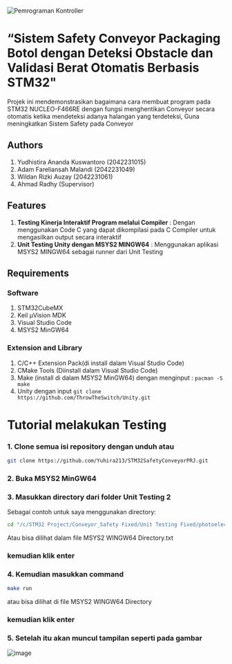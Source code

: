 ![Pemrograman Kontroller](https://github.com/user-attachments/assets/796ec06f-dec0-434b-bbf2-f1547aebe82d)
# “Sistem Safety Conveyor Packaging Botol dengan Deteksi Obstacle dan Validasi Berat Otomatis Berbasis STM32"
 
 Projek ini mendemonstrasikan bagaimana cara membuat program pada STM32 NUCLEO-F466RE dengan fungsi menghentikan Conveyor secara otomatis ketika mendeteksi adanya halangan yang terdeteksi, Guna meningkatkan Sistem Safety pada Conveyor

 ## Authors
1. Yudhistira Ananda Kuswantoro (2042231015)
2. Adam Fareliansah Malandi (2042231049)
3. Wildan Rizki Auzay (2042231061)
4. Ahmad Radhy (Supervisor)

## Features
1. **Testing Kinerja Interaktif Program melalui Compiler** : Dengan menggunakan Code C yang dapat dikompilasi pada C Compiler untuk mengasilkan output secara interaktif
2. **Unit Testing Unity dengan MSYS2 MINGW64** : Menggunakan aplikasi MSYS2 MINGW64 sebagai runner dari Unit Testing

## Requirements
### Software
1. STM32CubeMX
2. Keil µVision MDK
3. Visual Studio Code
4. MSYS2 MinGW64

### Extension and Library
1. C/C++ Extension Pack(di install dalam Visual Studio Code)
2. CMake Tools (Diinstall dalam Visual Studio Code)
3. Make (install di dalam MSYS2 MinGW64) dengan menginput : ``` pacman -S make ```
4. Unity dengan input ```git clone https://github.com/ThrowTheSwitch/Unity.git```

# Tutorial melakukan Testing 
### 1. Clone semua isi repository dengan unduh atau
```bash
git clone https://github.com/Yuhira213/STM32SafetyConveyorPRJ.git
```
### 2. Buka MSYS2 MinGW64
### 3. Masukkan directory dari folder Unit Testing 2
Sebagai contoh untuk saya menggunakan directory:
```bash 
cd "/c/STM32 Project/Conveyor_Safety Fixed/Unit Testing Fixed/photoelectric"
```
Atau bisa dilihat dalam file MSYS2 WINGW64 Directory.txt
### kemudian klik enter
### 4. Kemudian masukkan command
```bash 
make run
```
atau bisa dilihat di file MSYS2 WINGW64 Directory
### kemudian klik enter
### 5. Setelah itu akan muncul tampilan seperti pada gambar
![image](https://github.com/user-attachments/assets/57015532-7013-4b17-a299-545396902cbd)





